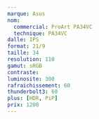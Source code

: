 ```yaml
---
marque: Asus
nom:
  commercial: ProArt PA34VC
  technique: PA34VC
dalle: IPS
format: 21/9
taille: 34
resolution: 110
gamut: sRGB
contraste: 
luminosite: 300
rafraichissement: 60
thunderbolt3: 60
plus: [HDR, PiP]
prix: 1200
---
```

